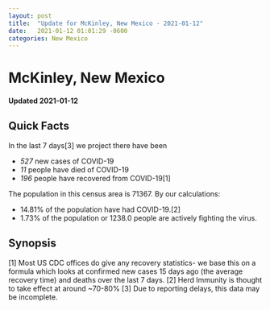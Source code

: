 ```yaml
---
layout: post
title:  "Update for McKinley, New Mexico - 2021-01-12"
date:   2021-01-12 01:01:29 -0600
categories: New Mexico
---
```


# McKinley, New Mexico
#### Updated 2021-01-12

## Quick Facts

In the last 7 days[3] we project there have been
- *527* new cases of COVID-19
- *11* people have died of COVID-19
- *196* people have recovered from COVID-19[1]

The population in this census area is 71367. By our calculations:
- 14.81% of the population have had COVID-19.[2]
- 1.73% of the population or 1238.0 people are actively fighting the virus.

## Synopsis




[1] Most US CDC offices do give any recovery statistics- we base this on a formula which looks at confirmed new cases
15 days ago (the average recovery time) and deaths over the last 7 days.
[2] Herd Immunity is thought to take effect at around ~70-80%
[3] Due to reporting delays, this data may be incomplete. 
    